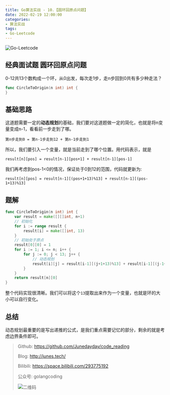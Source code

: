 ```yaml
---
title: Go算法实战 - 10.【圆环回原点问题】
date: 2022-02-19 12:00:00
categories: 
- 算法实战
tags:
- Go-Leetcode
---
```


![Go-Leetcode](https://i.loli.net/2021/07/10/SbG3k5XFRlsJdOV.jpg)

## 经典面试题 圆环回原点问题

0-12共13个数构成一个环，从0出发，每次走1步，走n步回到0共有多少种走法？

```go
func CircleToOrigin(n int) int {
}
```

<!-- more -->

## 基础思路

这道题需要一定的**动态规划**的基础，我们要对这道题做一定的简化，也就是将n变量变成n-1，看看前一步走到了哪。

`第n步走到0 = 第n-1步走到12 + 第n-1步走到1`

所以，我们要引入一个变量，就是当前走到了哪个位置。用代码表示，就是

`result[n][pos] = result[n-1][pos+1] + result[n-1][pos-1] `

我们再考虑到pos-1<0的情况，保证处于0到12的范围，代码就更新为:

`result[n][pos] = result[n-1][(pos+1+13)%13] + result[n-1][(pos-1+13)%13]`

## 题解

```go
func CircleToOrigin(n int) int {
	var result = make([][]int, n+1)
	// 初始化
	for i := range result {
		result[i] = make([]int, 13)
	}
	// 初始处于原点
	result[0][0] = 1
	for i := 1; i <= n; i++ {
		for j := 0; j < 13; j++ {
			// 动态规划
			result[i][j] = result[i-1][(j+1+13)%13] + result[i-1][(j-1+13)%13]
		}
	}
	return result[n][0]
}
```

整个代码实现很清晰。我们可以将这个`13`提取出来作为一个变量，也就是环的大小可以自行变化。

## 总结

动态规划最重要的是写出递推的公式，是我们重点需要记忆的部分，剩余的就是考虑边界条件即可。



> Github: https://github.com/Junedayday/code_reading
>
> Blog: http://junes.tech/
>
> Bilibili: https://space.bilibili.com/293775192
>
> 公众号: golangcoding
>
>  ![二维码](https://i.loli.net/2021/02/28/RPzy7Hjc9GZ8I3e.jpg)

